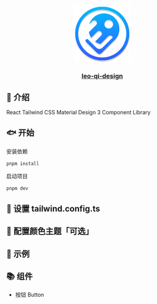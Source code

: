 <p align="center">
  <a href="https://github.com/LeoSunQi/Leo-design.git">
    <img width="30%" src="./public/leo.png" alt="leo" />
    <h3 align="center">leo-qi-design</h3>
  </a>
</p>

## 🚀 介绍
React Tailwind CSS Material Design 3 Component Library

## 🐟 开始

安装依赖

```bash
pnpm install
```

启动项目

```bash
pnpm dev
```

## 🐍 设置 tailwind.config.ts

## 🎨 配置颜色主题「可选」

## 🎉 示例

## 📚 组件

- 按钮 Button
